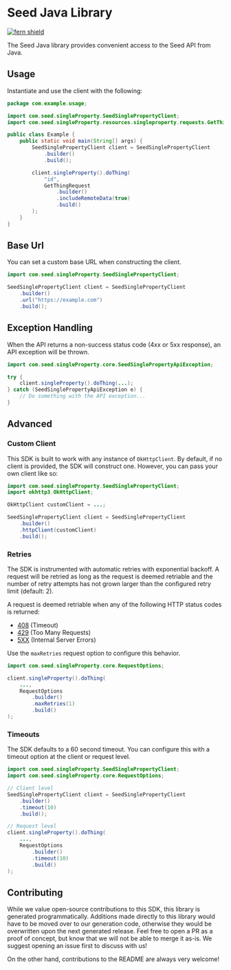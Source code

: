 # Seed Java Library

[![fern shield](https://img.shields.io/badge/%F0%9F%8C%BF-Built%20with%20Fern-brightgreen)](https://buildwithfern.com?utm_source=github&utm_medium=github&utm_campaign=readme&utm_source=Seed%2FJava)

The Seed Java library provides convenient access to the Seed API from Java.

## Usage

Instantiate and use the client with the following:

```java
package com.example.usage;

import com.seed.singleProperty.SeedSinglePropertyClient;
import com.seed.singleProperty.resources.singleproperty.requests.GetThingRequest;

public class Example {
    public static void main(String[] args) {
        SeedSinglePropertyClient client = SeedSinglePropertyClient
            .builder()
            .build();

        client.singleProperty().doThing(
            "id",
            GetThingRequest
                .builder()
                .includeRemoteData(true)
                .build()
        );
    }
}
```

## Base Url

You can set a custom base URL when constructing the client.

```java
import com.seed.singleProperty.SeedSinglePropertyClient;

SeedSinglePropertyClient client = SeedSinglePropertyClient
    .builder()
    .url("https://example.com")
    .build();
```

## Exception Handling

When the API returns a non-success status code (4xx or 5xx response), an API exception will be thrown.

```java
import com.seed.singleProperty.core.SeedSinglePropertyApiException;

try {
    client.singleProperty().doThing(...);
} catch (SeedSinglePropertyApiException e) {
    // Do something with the API exception...
}
```

## Advanced

### Custom Client

This SDK is built to work with any instance of `OkHttpClient`. By default, if no client is provided, the SDK will construct one. 
However, you can pass your own client like so:

```java
import com.seed.singleProperty.SeedSinglePropertyClient;
import okhttp3.OkHttpClient;

OkHttpClient customClient = ...;

SeedSinglePropertyClient client = SeedSinglePropertyClient
    .builder()
    .httpClient(customClient)
    .build();
```

### Retries

The SDK is instrumented with automatic retries with exponential backoff. A request will be retried as long
as the request is deemed retriable and the number of retry attempts has not grown larger than the configured
retry limit (default: 2).

A request is deemed retriable when any of the following HTTP status codes is returned:

- [408](https://developer.mozilla.org/en-US/docs/Web/HTTP/Status/408) (Timeout)
- [429](https://developer.mozilla.org/en-US/docs/Web/HTTP/Status/429) (Too Many Requests)
- [5XX](https://developer.mozilla.org/en-US/docs/Web/HTTP/Status/500) (Internal Server Errors)

Use the `maxRetries` request option to configure this behavior.

```java
import com.seed.singleProperty.core.RequestOptions;

client.singleProperty().doThing(
    ...,
    RequestOptions
        .builder()
        .maxRetries(1)
        .build()
);
```

### Timeouts

The SDK defaults to a 60 second timeout. You can configure this with a timeout option at the client or request level.

```java
import com.seed.singleProperty.SeedSinglePropertyClient;
import com.seed.singleProperty.core.RequestOptions;

// Client level
SeedSinglePropertyClient client = SeedSinglePropertyClient
    .builder()
    .timeout(10)
    .build();

// Request level
client.singleProperty().doThing(
    ...,
    RequestOptions
        .builder()
        .timeout(10)
        .build()
);
```

## Contributing

While we value open-source contributions to this SDK, this library is generated programmatically.
Additions made directly to this library would have to be moved over to our generation code,
otherwise they would be overwritten upon the next generated release. Feel free to open a PR as
a proof of concept, but know that we will not be able to merge it as-is. We suggest opening
an issue first to discuss with us!

On the other hand, contributions to the README are always very welcome!
